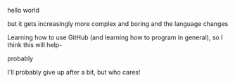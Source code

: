 hello world

but it gets increasingly more complex and boring and the language changes

Learning how to use GitHub (and learning how to program in general), so I think this will help-

probably

I'll probably give up after a bit, but who cares!
